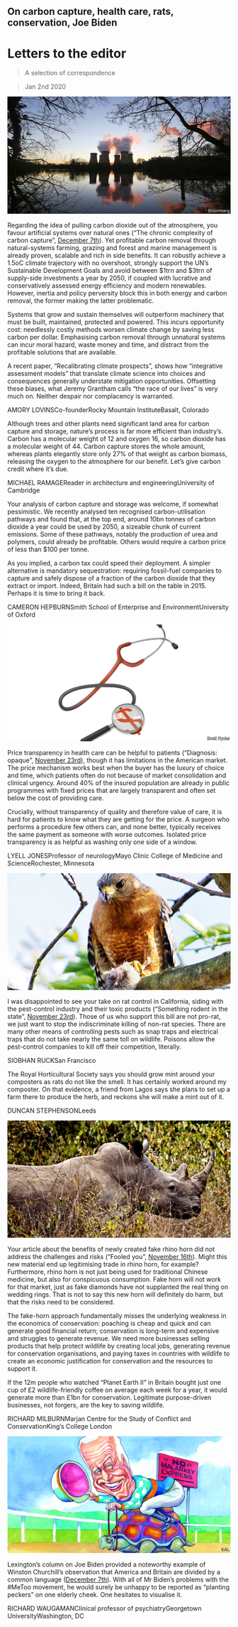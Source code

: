 ## On carbon capture, health care, rats, conservation, Joe Biden

# Letters to the editor

> A selection of correspondence

> Jan 2nd 2020

![](./images/20191207_FBP001_facebook.jpg)

Regarding the idea of pulling carbon dioxide out of the atmosphere, you favour artificial systems over natural ones (“The chronic complexity of carbon capture”, [December 7th](https://www.economist.com//briefing/2019/12/05/climate-policy-needs-negative-carbon-dioxide-emissions)). Yet profitable carbon removal through natural-systems farming, grazing and forest and marine management is already proven, scalable and rich in side benefits. It can robustly achieve a 1.5oC climate trajectory with no overshoot, strongly support the UN’s Sustainable Development Goals and avoid between $1trn and $3trn of supply-side investments a year by 2050, if coupled with lucrative and conservatively assessed energy efficiency and modern renewables. However, inertia and policy perversity block this in both energy and carbon removal, the former making the latter problematic.

Systems that grow and sustain themselves will outperform machinery that must be built, maintained, protected and powered. This incurs opportunity cost: needlessly costly methods worsen climate change by saving less carbon per dollar. Emphasising carbon removal through unnatural systems can incur moral hazard, waste money and time, and distract from the profitable solutions that are available.

A recent paper, “Recalibrating climate prospects”, shows how “integrative assessment models” that translate climate science into choices and consequences generally understate mitigation opportunities. Offsetting these biases, what Jeremy Grantham calls “the race of our lives” is very much on. Neither despair nor complacency is warranted.

AMORY LOVINSCo-founderRocky Mountain InstituteBasalt, Colorado

Although trees and other plants need significant land area for carbon capture and storage, nature’s process is far more efficient than industry’s. Carbon has a molecular weight of 12 and oxygen 16, so carbon dioxide has a molecular weight of 44. Carbon capture stores the whole amount, whereas plants elegantly store only 27% of that weight as carbon biomass, releasing the oxygen to the atmosphere for our benefit. Let’s give carbon credit where it’s due.

MICHAEL RAMAGEReader in architecture and engineeringUniversity of Cambridge

Your analysis of carbon capture and storage was welcome, if somewhat pessimistic. We recently analysed ten recognised carbon-utilisation pathways and found that, at the top end, around 10bn tonnes of carbon dioxide a year could be used by 2050, a sizeable chunk of current emissions. Some of these pathways, notably the production of urea and polymers, could already be profitable. Others would require a carbon price of less than $100 per tonne.

As you implied, a carbon tax could speed their deployment. A simpler alternative is mandatory sequestration: requiring fossil-fuel companies to capture and safely dispose of a fraction of the carbon dioxide that they extract or import. Indeed, Britain had such a bill on the table in 2015. Perhaps it is time to bring it back.

CAMERON HEPBURNSmith School of Enterprise and EnvironmentUniversity of Oxford

![](./images/20191123_WBD002_facebook.jpg)

Price transparency in health care can be helpful to patients (“Diagnosis: opaque”, [November 23rd](https://www.economist.com//business/2019/11/21/donald-trump-wants-hospitals-to-be-more-upfront-about-prices)), though it has limitations in the American market. The price mechanism works best when the buyer has the luxury of choice and time, which patients often do not because of market consolidation and clinical urgency. Around 40% of the insured population are already in public programmes with fixed prices that are largely transparent and often set below the cost of providing care.

Crucially, without transparency of quality and therefore value of care, it is hard for patients to know what they are getting for the price. A surgeon who performs a procedure few others can, and none better, typically receives the same payment as someone with worse outcomes. Isolated price transparency is as helpful as washing only one side of a window.

LYELL JONESProfessor of neurologyMayo Clinic College of Medicine and ScienceRochester, Minnesota

![](./images/20191123_USP003_facebook.jpg)

I was disappointed to see your take on rat control in California, siding with the pest-control industry and their toxic products (“Something rodent in the state”, [November 23rd](https://www.economist.com//united-states/2019/11/23/a-bill-would-make-it-harder-to-control-californias-thriving-rats)). Those of us who support this bill are not pro-rat, we just want to stop the indiscriminate killing of non-rat species. There are many other means of controlling pests such as snap traps and electrical traps that do not take nearly the same toll on wildlife. Poisons allow the pest-control companies to kill off their competition, literally.

SIOBHAN RUCKSan Francisco

The Royal Horticultural Society says you should grow mint around your composters as rats do not like the smell. It has certainly worked around my composter. On that evidence, a friend from Lagos says she plans to set up a farm there to produce the herb, and reckons she will make a mint out of it.

DUNCAN STEPHENSONLeeds

![](./images/20191116_STP501_facebook.jpg)

Your article about the benefits of newly created fake rhino horn did not address the challenges and risks (“Fooled you”, [November 16th](https://www.economist.com//science-and-technology/2019/11/14/how-to-forge-rhinoceros-horn)). Might this new material end up legitimising trade in rhino horn, for example? Furthermore, rhino horn is not just being used for traditional Chinese medicine, but also for conspicuous consumption. Fake horn will not work for that market, just as fake diamonds have not supplanted the real thing on wedding rings. That is not to say this new horn will definitely do harm, but that the risks need to be considered.

The fake-horn approach fundamentally misses the underlying weakness in the economics of conservation: poaching is cheap and quick and can generate good financial return; conservation is long-term and expensive and struggles to generate revenue. We need more businesses selling products that help protect wildlife by creating local jobs, generating revenue for conservation organisations, and paying taxes in countries with wildlife to create an economic justification for conservation and the resources to support it.

If the 12m people who watched “Planet Earth II” in Britain bought just one cup of £2 wildlife-friendly coffee on average each week for a year, it would generate more than £1bn for conservation. Legitimate purpose-driven businesses, not forgers, are the key to saving wildlife.

RICHARD MILBURNMarjan Centre for the Study of Conflict and ConservationKing’s College London

![](./images/20191207_USD000_facebook.jpg)

Lexington’s column on Joe Biden provided a noteworthy example of Winston Churchill’s observation that America and Britain are divided by a common language ([December 7th](https://www.economist.com//united-states/2019/12/07/the-stickiness-of-joe-biden)). With all of Mr Biden’s problems with the #MeToo movement, he would surely be unhappy to be reported as “planting peckers” on one elderly cheek. One hesitates to visualise it.

RICHARD WAUGAMANClinical professor of psychiatryGeorgetown UniversityWashington, DC